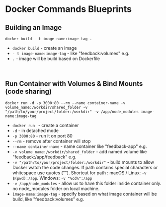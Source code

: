 # Docker Commands Blueprints

## Building an Image
```
docker build - t image-name:image-tag .
```
- `docker build` - create an image
- `- t image-name:image-tag` - like "feedback:volumes" e.g.
- `.` - image will be build based on Dockerfile

</br>

## Run Container with Volumes & Bind Mounts (code sharing)
```
docker run -d -p 3000:80 --rm --name container-name -v volume_name:/workdir/shared_folder -v "/path/to/your/project/folder:/workdir" -v /app/node_modules image-name:image-tag
```
- `docker run ` - create a container
- `-d` - in detached mode
- `-p 3000:80` - run it on port 80
- `--rm` - remove after container will stop
- `--name container-name` - name container like "feedback-app" e.g.
- `-v volume_name:/workdir/shared_folder` - add named volume like "feedback:/app/feedback" e.g.
- `-v "/path/to/your/project/folder:/workdir"` - build mounts to allow Docker watch the code changes. If path contains special characters or whitespace use quotes (""). Shortcut for path : macOS / Linux: `-v $(pwd):/app`. Windows: `-v "%cd%":/app`
- `-v /app/node_modules` - allow us to have this folder inside container only. no node_modules folder on local machine.
- `image-name:image-tag` - specify based on what image container will be build, like "feedback:volumes" e.g.
